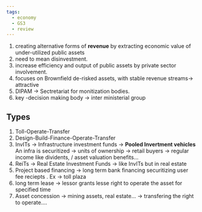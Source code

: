 ```yaml
---
tags:
  - economy
  - GS3
  - review
---
```

1. creating alternative forms of **revenue** by extracting economic value of under-utilized public assets
2. need to mean disinvestment.
3. increase efficiency and output of public assets by private sector involvement.
4. focuses on Brownfield de-risked assets, with stable revenue streams-> attractive
5. DIPAM -> Sectretariat for monitization bodies.
6. key -decision making body -> inter ministerial group
## Types 
1. Toll-Operate-Transfer
2. Design-Build-Finance-Operate-Transfer
3. InvITs -> Infrastructure investment funds -> **Pooled Invertment vehicles** An infra is securitized -> units of ownership -> retail buyers -> regular income like dividents, / asset valuation benefits...
4. ReiTs -> Real Estate Investment Funds -> like InvITs but in real estate
5. Project based financing -> long term bank financing securitizing user fee reciepts . Ex -> toll plaza
6. long term lease -> lessor grants lesse right to operate the asset for specified time
7. Asset concession -> mining assets, real estate... -> transfering the right to operate....
